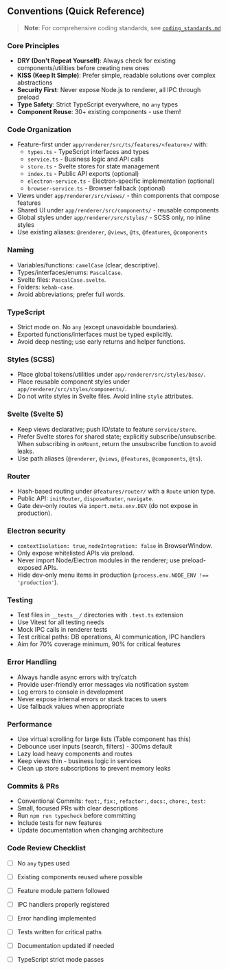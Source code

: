 ## Conventions (Quick Reference)

> **Note**: For comprehensive coding standards, see [`coding_standards.md`](./coding_standards.md)

### Core Principles
- **DRY (Don't Repeat Yourself)**: Always check for existing components/utilities before creating new ones
- **KISS (Keep It Simple)**: Prefer simple, readable solutions over complex abstractions
- **Security First**: Never expose Node.js to renderer, all IPC through preload
- **Type Safety**: Strict TypeScript everywhere, no `any` types
- **Component Reuse**: 30+ existing components - use them!

### Code Organization
- Feature-first under `app/renderer/src/ts/features/<feature>/` with:
  - `types.ts` - TypeScript interfaces and types
  - `service.ts` - Business logic and API calls
  - `store.ts` - Svelte stores for state management
  - `index.ts` - Public API exports (optional)
  - `electron-service.ts` - Electron-specific implementation (optional)
  - `browser-service.ts` - Browser fallback (optional)
- Views under `app/renderer/src/views/` - thin components that compose features
- Shared UI under `app/renderer/src/components/` - reusable components
- Global styles under `app/renderer/src/styles/` - SCSS only, no inline styles
- Use existing aliases: `@renderer`, `@views`, `@ts`, `@features`, `@components`

### Naming
- Variables/functions: `camelCase` (clear, descriptive).
- Types/interfaces/enums: `PascalCase`.
- Svelte files: `PascalCase.svelte`.
- Folders: `kebab-case`.
- Avoid abbreviations; prefer full words.

### TypeScript
- Strict mode on. No `any` (except unavoidable boundaries).
- Exported functions/interfaces must be typed explicitly.
- Avoid deep nesting; use early returns and helper functions.

### Styles (SCSS)
- Place global tokens/utilities under `app/renderer/src/styles/base/`.
- Place reusable component styles under `app/renderer/src/styles/components/`.
- Do not write styles in Svelte files. Avoid inline `style` attributes.

### Svelte (Svelte 5)
- Keep views declarative; push IO/state to feature `service/store`.
- Prefer Svelte stores for shared state; explicitly subscribe/unsubscribe. When subscribing in `onMount`, return the unsubscribe function to avoid leaks.
- Use path aliases (`@renderer`, `@views`, `@features`, `@components`, `@ts`).

### Router
- Hash-based routing under `@features/router/` with a `Route` union type.
- Public API: `initRouter`, `disposeRouter`, `navigate`.
- Gate dev-only routes via `import.meta.env.DEV` (do not expose in production).

### Electron security
- `contextIsolation: true`, `nodeIntegration: false` in BrowserWindow.
- Only expose whitelisted APIs via preload.
- Never import Node/Electron modules in the renderer; use preload-exposed APIs.
 - Hide dev-only menu items in production (`process.env.NODE_ENV !== 'production'`).

### Testing
- Test files in `__tests__/` directories with `.test.ts` extension
- Use Vitest for all testing needs
- Mock IPC calls in renderer tests
- Test critical paths: DB operations, AI communication, IPC handlers
- Aim for 70% coverage minimum, 90% for critical features

### Error Handling
- Always handle async errors with try/catch
- Provide user-friendly error messages via notification system
- Log errors to console in development
- Never expose internal errors or stack traces to users
- Use fallback values when appropriate

### Performance
- Use virtual scrolling for large lists (Table component has this)
- Debounce user inputs (search, filters) - 300ms default
- Lazy load heavy components and routes
- Keep views thin - business logic in services
- Clean up store subscriptions to prevent memory leaks

### Commits & PRs
- Conventional Commits: `feat:`, `fix:`, `refactor:`, `docs:`, `chore:`, `test:`
- Small, focused PRs with clear descriptions
- Run `npm run typecheck` before committing
- Include tests for new features
- Update documentation when changing architecture

### Code Review Checklist
- [ ] No `any` types used
- [ ] Existing components reused where possible
- [ ] Feature module pattern followed
- [ ] IPC handlers properly registered
- [ ] Error handling implemented
- [ ] Tests written for critical paths
- [ ] Documentation updated if needed
- [ ] TypeScript strict mode passes


